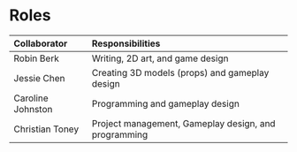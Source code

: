 # Roles
| Collaborator | Responsibilities |
| :- | :- |
| Robin Berk | Writing, 2D art, and game design |
| Jessie Chen | Creating 3D models (props) and gameplay design |
| Caroline Johnston | Programming and gameplay design |
| Christian Toney | Project management, Gameplay design, and programming |
